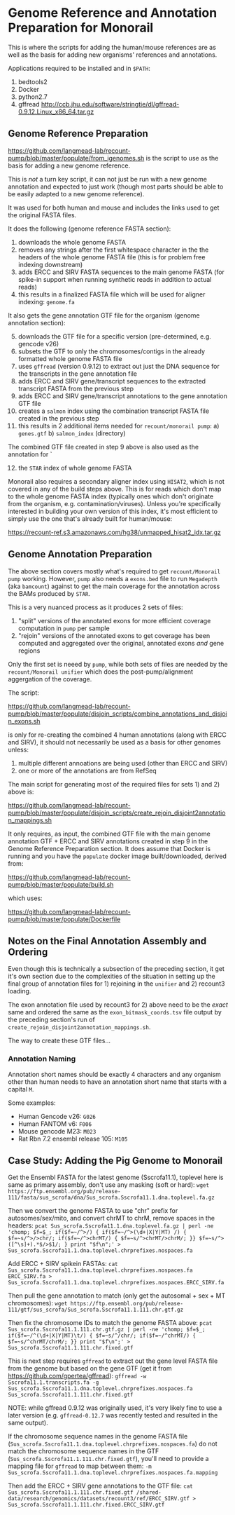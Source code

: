 # Genome Reference and Annotation Preparation for Monorail

This is where the scripts for adding the human/mouse references are as well as the basis for adding new organisms' references and annotations.

Applications required to be installed and in `$PATH`:
1) bedtools2
2) Docker
3) python2.7
4) gffread
http://ccb.jhu.edu/software/stringtie/dl/gffread-0.9.12.Linux_x86_64.tar.gz

## Genome Reference Preparation

https://github.com/langmead-lab/recount-pump/blob/master/populate/from_igenomes.sh
is the script to use as the basis for adding a new genome reference.  

This is *not* a turn key script, it can not just be run with a new genome annotation and expected to just work (though most parts should be able to be easily adapted to a new genome reference).

It was used for both human and mouse and includes the links used to get the original FASTA files.

It does the following (genome reference FASTA section):

1) downloads the whole genome FASTA
2) removes any strings after the first whitespace character in the the headers of the whole genome FASTA file (this is for problem free indexing downstream)
3) adds ERCC and SIRV FASTA sequences to the main genome FASTA (for spike-in support when running synthetic reads in addition to actual reads)
4) this results in a finalized FASTA file which will be used for aligner indexing: `genome.fa`

It also gets the gene annotation GTF file for the organism (genome annotation section):

5) downloads the GTF file for a specific version (pre-determined, e.g. gencode v26)
6) subsets the GTF to only the chromosomes/contigs in the already formatted whole genome FASTA file
7) uses `gffread` (version 0.9.12) to extract out just the DNA sequence for the transcripts in the gene annotation file
8) adds ERCC and SIRV gene/transcript sequences to the extracted transcript FASTA from the previous step
9) adds ERCC and SIRV gene/transcript annotations to the gene annotation GTF file
10) creates a `salmon` index using the combination transcript FASTA file created in the previous step
11) this results in 2 additional items needed for `recount/monorail pump`: a) `genes.gtf` b) `salmon_index` (directory)

The combined GTF file created in step 9 above is also used as the annotation for `

12) the `STAR` index of whole genome FASTA

Monorail also requires a secondary aligner index using `HISAT2`, which is not covered in any of the build steps above.
This is for reads which don't map to the whole genome FASTA index (typically ones which don't originate from the organism, e.g. contamination/viruses).
Unless you're specifically interested in building your own version of this index, it's most efficient to simply use the one that's already built for human/mouse:

https://recount-ref.s3.amazonaws.com/hg38/unmapped_hisat2_idx.tar.gz


## Genome Annotation Preparation

The above section covers mostly what's required to get `recount/Monorail pump` working.  However, `pump` also needs a `exons.bed` file to run `Megadepth` (aka `bamcount`) against to get the main coverage for the annotation across the BAMs produced by `STAR`.


This is a very nuanced process as it produces 2 sets of files:
1)  "split" versions of the annotated exons for more efficient coverage computation in `pump` per sample
2)  "rejoin" versions of the annotated exons to get coverage has been computed and aggregated over the original, annotated exons *and* gene regions

Only the first set is neeed by `pump`, while both sets of files are needed by the `recount/Monorail unifier` which does the post-pump/alignment aggergation of the coverage.

The script:

https://github.com/langmead-lab/recount-pump/blob/master/populate/disjoin_scripts/combine_annotations_and_disjoin_exons.sh

is only for re-creating the combined 4 human annotations (along with ERCC and SIRV), it should not necessarily be used as a basis for other genomes unless:
1) multiple different annoations are being used (other than ERCC and SIRV)
2) one or more of the annotations are from RefSeq

The main script for generating most of the required files for sets 1) and 2) above is:

https://github.com/langmead-lab/recount-pump/blob/master/populate/disjoin_scripts/create_rejoin_disjoint2annotation_mappings.sh

It only requires, as input, the combined GTF file with the main genome annotation GTF + ERCC and SIRV annotations created in step 9 in the Genome Reference Preparation section.
It does assume that Docker is running and you have the `populate` docker image built/downloaded, derived from:

https://github.com/langmead-lab/recount-pump/blob/master/populate/build.sh

which uses:

https://github.com/langmead-lab/recount-pump/blob/master/populate/Dockerfile

## Notes on the Final Annotation Assembly and Ordering

Even though this is technically a subsection of the preceding section, it get it's own section due to the complexities of the situation in setting up the final group of annotation files for 1) rejoining in the `unifier` and 2) recount3 loading.

The exon annotation file used by recount3 for 2) above need to be the *exact* same and ordered the same as the `exon_bitmask_coords.tsv` file output by the preceding section's run of `create_rejoin_disjoint2annotation_mappings.sh`.

The way to create these GTF files...

### Annotation Naming
Annotation short names should be exactly 4 characters and any organism other than human needs to have an annotation short name that starts with a capital `M`.

Some examples:

* Human Gencode v26: `G026`
* Human FANTOM v6: `F006`
* Mouse gencode M23: `M023`
* Rat Rbn 7.2 ensembl release 105: `M105`

## Case Study: Adding the Pig Genome to Monorail

Get the Ensembl FASTA for the latest genome (Sscrofa11.1), toplevel here is same as primary assembly, don't use any masking (soft or hard):
```wget https://ftp.ensembl.org/pub/release-111/fasta/sus_scrofa/dna/Sus_scrofa.Sscrofa11.1.dna.toplevel.fa.gz```

Then we convert the genome FASTA to use "chr" prefix for autosomes/sex/mito, and convert chrMT to chrM, remove spaces in the headers:
```pcat Sus_scrofa.Sscrofa11.1.dna.toplevel.fa.gz | perl -ne 'chomp; $f=$_; if($f=~/^>/) { if($f=~/^>(\d+|X|Y|MT) /) { $f=~s/^>/>chr/; if($f=~/^>chrMT/) { $f=~s/^>chrMT/>chrM/; }} $f=~s/^>([^\s]+).*$/>$1/; } print "$f\n";' > Sus_scrofa.Sscrofa11.1.dna.toplevel.chrprefixes.nospaces.fa```

Add ERCC + SIRV spikein FASTAs:
```cat Sus_scrofa.Sscrofa11.1.dna.toplevel.chrprefixes.nospaces.fa ERCC_SIRV.fa > Sus_scrofa.Sscrofa11.1.dna.toplevel.chrprefixes.nospaces.ERCC_SIRV.fa```

Then pull the gene annotation to match (only get the autosomal + sex + MT chromosomes):
```wget https://ftp.ensembl.org/pub/release-111/gtf/sus_scrofa/Sus_scrofa.Sscrofa11.1.111.chr.gtf.gz```

Then fix the chromosome IDs to match the genome FASTA above:
```pcat Sus_scrofa.Sscrofa11.1.111.chr.gtf.gz | perl -ne 'chomp; $f=$_; if($f=~/^(\d+|X|Y|MT)\t/) { $f=~s/^/chr/; if($f=~/^chrMT/) { $f=~s/^chrMT/chrM/; }} print "$f\n";' > Sus_scrofa.Sscrofa11.1.111.chr.fixed.gtf```

This is next step requires `gffread` to extract out the gene level FASTA file from the genome but based on the gene GTF (get it from https://github.com/gpertea/gffread):
```gffread -w Sscrofa11.1.transcripts.fa -g Sus_scrofa.Sscrofa11.1.dna.toplevel.chrprefixes.nospaces.fa Sus_scrofa.Sscrofa11.1.111.chr.fixed.gtf```

NOTE: while gffread 0.9.12 was originally used, it's very likely fine to use a later version (e.g. `gffread-0.12.7` was recently tested and resulted in the same output).

If the chromosome sequence names in the genome FASTA file (`Sus_scrofa.Sscrofa11.1.dna.toplevel.chrprefixes.nospaces.fa`) do not match the chromosome sequence names in the GTF (`Sus_scrofa.Sscrofa11.1.111.chr.fixed.gtf`), you'll need to provide a mapping file for `gffread` to map between them:
```-m Sus_scrofa.Sscrofa11.1.dna.toplevel.chrprefixes.nospaces.fa.mapping```

Then add the ERCC + SIRV gene annotations to the GTF file:
```cat Sus_scrofa.Sscrofa11.1.111.chr.fixed.gtf /shared-data/research/genomics/datasets/recount3/ref/ERCC_SIRV.gtf > Sus_scrofa.Sscrofa11.1.111.chr.fixed.ERCC_SIRV.gtf```
